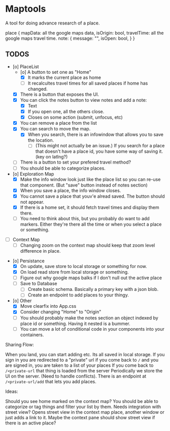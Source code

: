 # Maptools

A tool for doing advance research of a place.

place
{
    mapData: all the google maps data,
    isOrigin: bool,
    travelTime: all the google maps travel time.
    note: {
        message: "",
        isOpen: bool,
    }
}

## TODOS

- [o]  PlaceList 
    - [o]  A button to set one as "Home"
        - [X] It marks the current place as home 
        - [ ] It recalcultes travel times for all saved places if home has changed.
    - [X] There is a button that exposes the UI.
    - [X] You can click the notes button to view notes and add a note:
        - [X] Text
        - [X] If you open one, all the others close.
        - [X] Closes on some action (submit, unfocus, etc)
    - [X] You can remove a place from the list
    - [x] You can search to move the map.
        - [X] When you search, there is an infowindow that allows you to save the location.
            - [ ] (This might not actually be an issue.) If you search for a place that doesn't have a place id, you have some way of saving it. (key on latlng?)
    - [ ] There is a button to set your prefered travel method?
    - [ ] You should be able to categorize places.
- [o]  Exploration Map
    - [x] Make the info window look just like the place list so you can re-use that component. (But "save" button instead of notes section)
    - [X] When you save a place, the info window closes.
    - [X] You cannot save a place that youv'e alread saved. The button should not appear.
    - [x] If there is a home set, it should fetch travel times and display them there.
    - [ ] You need to think about this, but you probably do want to add markers. Either they're there all the time or when you select a place or something.
- [ ] Context Map
    - [ ] Changing zoom on the context map should keep that zoom level difference in place.
- [o]  Persistance
    - [X]  On update, save store to local storage or something for now.
    - [X]  On load read store from local storage or something.
    - [ ]  Figure out why google maps balks if I don't null out the active place
    - [ ] Save to Database
        - [ ] Create basic schema. Basically a primary key with a json blob.
        - [ ] Create an endpoint to add places to your thingy.
- [o]  Other
    - [X]  Move clearfix into App.css
    - [X]  Consider changing "Home" to "Origin"
    - [ ] You should probably make the notes section an object indexed by place id or something. Having it nested is a bummer.
    - [ ] You can move a lot of conditional code in your components into your containers.

Sharing Flow:

When you land, you can start adding etc. Its all saved in local storage.
If you sign in you are redirected to a "private" url 
if you come back to `/` and you are signed in, you are taken to a list of your places
If you come back to `/<private-url` that thing is loaded from the server
Periodically we store the UI on the server. (Need to handle conflicts).
There is an endpoint at `/<private-url/add` that lets you add places.

Ideas:

Should you see home marked on the context map?
You should be able to categorize or tag things and filter your list by them.
Needs integration with street view? Opens street view in the context map place, another window or just adds a link to it.
    Maybe the context pane should show street view if there is an active place?

